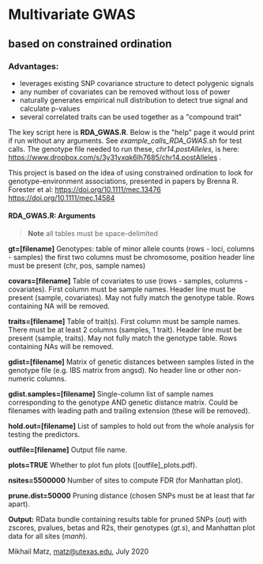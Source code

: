 # Multivariate GWAS 
## based on constrained ordination

### Advantages:
- leverages existing SNP covariance structure to detect polygenic signals
- any number of covariates can be removed without loss of power
- naturally generates empirical null distribution to detect true signal and calculate p-values
- several correlated traits can be used together as a "compound trait"

The key script here is **RDA_GWAS.R**. Below is the "help" page it would print if run without any arguments. See *example_calls_RDA_GWAS.sh* for test calls. The genotype file needed to run these, *chr14.postAlleles*, is here: https://www.dropbox.com/s/3y31yxqk6lh7685/chr14.postAlleles .

This project is based on the idea of using constrained ordination to look for genotype-environment associations, presented in papers by Brenna R. Forester et al: 
https://doi.org/10.1111/mec.13476
https://doi.org/10.1111/mec.14584

#### RDA_GWAS.R: Arguments
> **Note** all tables must be space-delimited

**gt=[filename]** Genotypes: table of minor allele counts (rows - loci, columns - samples) the first two columns must be chromosome, position header line must be present (chr, pos, sample names)

**covars=[filename]**  Table of covariates to use (rows - samples, columns - covariates). First column must be sample names. Header line must be present (sample, covariates). May not fully match the genotype table. Rows containing NA will be removed.

**traits=[filename]** Table of trait(s). First column must be sample names. There must be at least 2 columns (samples, 1 trait). Header line must be present (sample, traits). May not fully match the genotype table. Rows containing NAs will be removed.

**gdist=[filename]** Matrix of genetic distances between samples listed in the genotype file (e.g. IBS matrix from angsd). No header line or other non-numeric columns.

**gdist.samples=[filename]** Single-column list of sample names corresponding to the genotype AND genetic distance matrix. Could be filenames with leading path and trailing extension (these will be removed).

**hold.out=[filename]**  List of samples to hold out from the whole analysis for testing the predictors.

**outfile=[filename]**  Output file name.

**plots=TRUE** Whether to plot fun plots ([outfile]_plots.pdf).

**nsites=5500000** Number of sites to compute FDR (for Manhattan plot).

**prune.dist=50000** Pruning distance (chosen SNPs must be at least that far apart).

**Output:**   RData bundle containing results table for pruned SNPs (*out*) with zscores, pvalues, betas and R2s, their genotypes (*gt.s*), and Manhattan plot data for all sites (*manh*).

Mikhail Matz, matz@utexas.edu, July 2020


